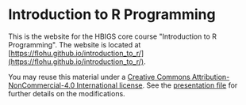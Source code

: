 # Introduction to R Programming

This is the website for the HBIGS core course "Introduction to R Programming". The website is located at [https://flohu.github.io/introduction_to_r/](https://flohu.github.io/introduction_to_r/). 

You may reuse this material under a 
[Creative Commons Attribution-NonCommercial-4.0 International license](https://creativecommons.org/licenses/by-nc/4.0/). See the [presentation file](https://flohu.github.io/introduction_to_r/INTRODUCTION_TO_R.html) for further details on the modifications.

